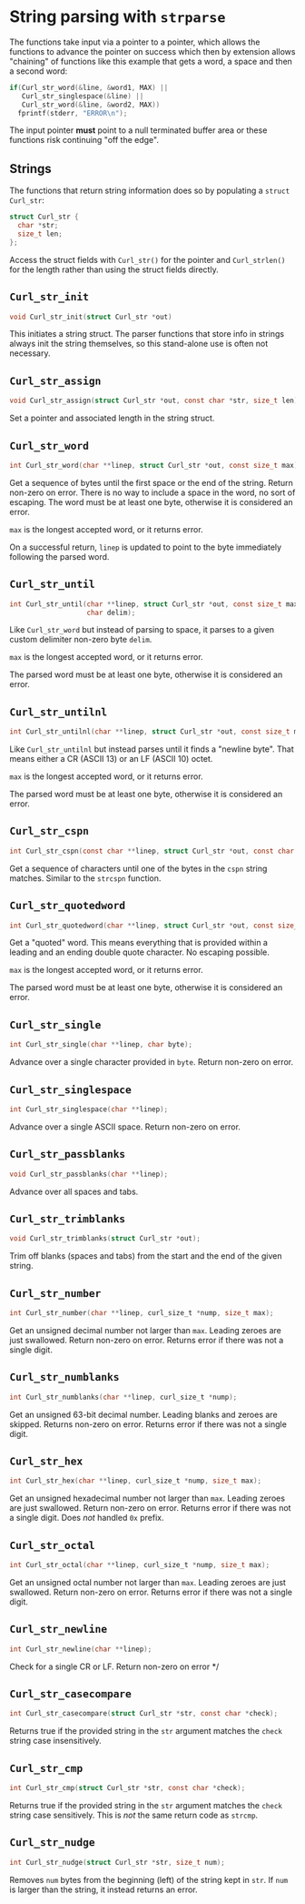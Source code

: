 <!--
Copyright (C) Daniel Stenberg, <daniel@haxx.se>, et al.

SPDX-License-Identifier: curl
-->

# String parsing with `strparse`

The functions take input via a pointer to a pointer, which allows the
functions to advance the pointer on success which then by extension allows
"chaining" of functions like this example that gets a word, a space and then a
second word:

~~~c
if(Curl_str_word(&line, &word1, MAX) ||
   Curl_str_singlespace(&line) ||
   Curl_str_word(&line, &word2, MAX))
  fprintf(stderr, "ERROR\n");
~~~

The input pointer **must** point to a null terminated buffer area or these
functions risk continuing "off the edge".

## Strings

The functions that return string information does so by populating a
`struct Curl_str`:

~~~c
struct Curl_str {
  char *str;
  size_t len;
};
~~~

Access the struct fields with `Curl_str()` for the pointer and `Curl_strlen()`
for the length rather than using the struct fields directly.

## `Curl_str_init`

~~~c
void Curl_str_init(struct Curl_str *out)
~~~

This initiates a string struct. The parser functions that store info in
strings always init the string themselves, so this stand-alone use is often
not necessary.

## `Curl_str_assign`

~~~c
void Curl_str_assign(struct Curl_str *out, const char *str, size_t len)
~~~

Set a pointer and associated length in the string struct.

## `Curl_str_word`

~~~c
int Curl_str_word(char **linep, struct Curl_str *out, const size_t max);
~~~

Get a sequence of bytes until the first space or the end of the string. Return
non-zero on error. There is no way to include a space in the word, no sort of
escaping. The word must be at least one byte, otherwise it is considered an
error.

`max` is the longest accepted word, or it returns error.

On a successful return, `linep` is updated to point to the byte immediately
following the parsed word.

## `Curl_str_until`

~~~c
int Curl_str_until(char **linep, struct Curl_str *out, const size_t max,
                   char delim);
~~~

Like `Curl_str_word` but instead of parsing to space, it parses to a given
custom delimiter non-zero byte `delim`.

`max` is the longest accepted word, or it returns error.

The parsed word must be at least one byte, otherwise it is considered an
error.

## `Curl_str_untilnl`

~~~c
int Curl_str_untilnl(char **linep, struct Curl_str *out, const size_t max);
~~~

Like `Curl_str_untilnl` but instead parses until it finds a "newline byte".
That means either a CR (ASCII 13) or an LF (ASCII 10) octet.

`max` is the longest accepted word, or it returns error.

The parsed word must be at least one byte, otherwise it is considered an
error.

## `Curl_str_cspn`

~~~c
int Curl_str_cspn(const char **linep, struct Curl_str *out, const char *cspn);
~~~

Get a sequence of characters until one of the bytes in the `cspn` string
matches. Similar to the `strcspn` function.

## `Curl_str_quotedword`

~~~c
int Curl_str_quotedword(char **linep, struct Curl_str *out, const size_t max);
~~~

Get a "quoted" word. This means everything that is provided within a leading
and an ending double quote character. No escaping possible.

`max` is the longest accepted word, or it returns error.

The parsed word must be at least one byte, otherwise it is considered an
error.

## `Curl_str_single`

~~~c
int Curl_str_single(char **linep, char byte);
~~~

Advance over a single character provided in `byte`. Return non-zero on error.

## `Curl_str_singlespace`

~~~c
int Curl_str_singlespace(char **linep);
~~~

Advance over a single ASCII space. Return non-zero on error.

## `Curl_str_passblanks`

~~~c
void Curl_str_passblanks(char **linep);
~~~

Advance over all spaces and tabs.

## `Curl_str_trimblanks`

~~~c
void Curl_str_trimblanks(struct Curl_str *out);
~~~

Trim off blanks (spaces and tabs) from the start and the end of the given
string.

## `Curl_str_number`

~~~c
int Curl_str_number(char **linep, curl_size_t *nump, size_t max);
~~~

Get an unsigned decimal number not larger than `max`. Leading zeroes are just
swallowed. Return non-zero on error. Returns error if there was not a single
digit.

## `Curl_str_numblanks`

~~~c
int Curl_str_numblanks(char **linep, curl_size_t *nump);
~~~

Get an unsigned 63-bit decimal number. Leading blanks and zeroes are skipped.
Returns non-zero on error. Returns error if there was not a single digit.

## `Curl_str_hex`

~~~c
int Curl_str_hex(char **linep, curl_size_t *nump, size_t max);
~~~

Get an unsigned hexadecimal number not larger than `max`. Leading zeroes are
just swallowed. Return non-zero on error. Returns error if there was not a
single digit. Does *not* handled `0x` prefix.

## `Curl_str_octal`

~~~c
int Curl_str_octal(char **linep, curl_size_t *nump, size_t max);
~~~

Get an unsigned octal number not larger than `max`. Leading zeroes are just
swallowed. Return non-zero on error. Returns error if there was not a single
digit.

## `Curl_str_newline`

~~~c
int Curl_str_newline(char **linep);
~~~

Check for a single CR or LF. Return non-zero on error */

## `Curl_str_casecompare`

~~~c
int Curl_str_casecompare(struct Curl_str *str, const char *check);
~~~

Returns true if the provided string in the `str` argument matches the `check`
string case insensitively.

## `Curl_str_cmp`

~~~c
int Curl_str_cmp(struct Curl_str *str, const char *check);
~~~

Returns true if the provided string in the `str` argument matches the `check`
string case sensitively. This is *not* the same return code as `strcmp`.

## `Curl_str_nudge`

~~~c
int Curl_str_nudge(struct Curl_str *str, size_t num);
~~~

Removes `num` bytes from the beginning (left) of the string kept in `str`. If
`num` is larger than the string, it instead returns an error.
